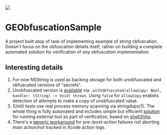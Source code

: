 [![](https://gitlab.com/grigorye/GEObfuscationSample/badges/master/pipeline.svg)](https://gitlab.com/grigorye/GEObfuscationSample/commits/master)

# GEObfuscationSample

A project built atop of task of implementing example of string obfuscation. Doesn't focus on the obfuscation details itself, rather on building a complete automated solution for verification of *any* obfuscation implementation.

## Interesting details

   1. For now NSString is used as backing storage for both unobfuscated and obfuscated versions of "secrets".
   2. Unobfuscated version is [available](x-source-tag://withUnobfuscated) via `.withUbfuscated(allowCopy: Bool, handler: (String) -> Void) throws`. Using `false` for `allowCopy` enables detection of attempts to make a copy of unobfuscated value.
   3. (Unit) tests use real process memory scanning via stringdups(1). The whole thing is fully automated and includes simple but efficient [solution](preTest) for running external tool as part of verification, based on [shell2http](https://github.com/msoap/shell2http).
   4. There's a [generic workaround](XCInjectLoggingAndTrapExitInPrePostAction.sh) for pre-/post-action failures not aborting main action/not tracked in Xcode action logs.
